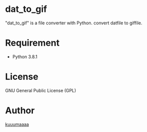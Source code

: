 # dat_to_gif
"dat_to_gif" is a file converter with Python.
convert datfile to giffile.

# Requirement
* Python 3.8.1
# License
GNU General Public License (GPL)
# Author
[kuuumaaaa](https://github.com/kuuumaaaa)